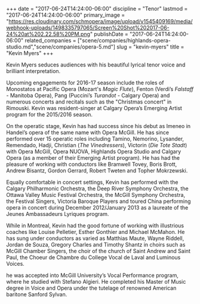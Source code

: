 +++
date = "2017-06-24T14:24:00-06:00"
discipline = "Tenor"
lastmod = "2017-06-24T14:24:00-06:00"
primary_image = "https://res.cloudinary.com/schmopera/image/upload/v1545409169/media/webhook-uploads/1498335797065/Screen%20Shot%202017-06-24%20at%202.22.58%20PM.png"
publishDate = "2017-06-24T14:24:00-06:00"
related_companies = ["scene/companies/highlands-opera-studio.md","scene/companies/opera-5.md"]
slug = "kevin-myers"
title = "Kevin Myers"
+++

Kevin Myers seduces audiences with his beautiful lyrical tenor voice and brilliant interpretation.
 
Upcoming engagements for 2016-17 season include the roles of  Monostatos at Pacific Opera (Mozart's *Magic Flute*),  Fenton (Verdi’s *Falstaff* - Manitoba Opera), Pang (Puccini’s *Turandot* - Calgary Opera) and numerous concerts and recitals such as the "Christmas concert"  in Rimouski. Kevin was resident-singer at Calgary Opera’s Emerging Artist program for the 2015/2016 season.
 
On the operatic stage, Kevin has had success since his debut as Imeneo in Handel’s opera of the same name with Opera McGill. He has since performed over 15 operatic roles including Tamino, Nemorino, Lysander, Remendado, Hadji, Christian (*The Vinedressers*), Victorin (*Die Tote Stadt*) with Opera McGill, Opera NUOVA, Highlands Opera Studio and Calgary Opera (as a member of their Emerging Artist program). He has had the pleasure of working with conductors like Bramwell Tovey, Boris Brott, Andrew Bisantz, Gordon Gerrard, Robert Tweten and Topher Mokrzewski.
 
Equally comfortable in concert settings, Kevin has performed with the Calgary Philharmonic Orchestra, the Deep River Symphony Orchestra, the Ottawa Valley Music Festival Orchestra, the McGill Symphony Orchestra, the Festival Singers, Victoria Baroque Players and toured China performing opera in concert during December 2012/January 2013 as a laureate of the Jeunes Ambassadeurs Lyriques program.
 
While in Montreal, Kevin had the good fortune of working with illustrious coaches like Louise Pelletier, Esther Gonthier and Michael McMahon. He has sung under conductors as varied as Matthias Maute, Wayne Riddell, Jordan de Souza, Gregory Charles and Timothy Shantz in choirs such as McGill Chamber Singers, the choir of the church of Saint Andrew and Saint Paul, the Choeur de Chambre du College Vocal de Laval and Luminous Voices.
 
he was accepted into McGill University’s Vocal Performance program, where he studied with Stefano Algieri. He completed his Master of Music degree in Voice and Opera under the tutelage of renowned American baritone Sanford Sylvan.
